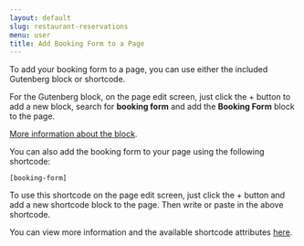```yaml
---
layout: default
slug: restaurant-reservations
menu: user
title: Add Booking Form to a Page
---
```

To add your booking form to a page, you can use either the included Gutenberg block or shortcode.

For the Gutenberg block, on the page edit screen, just click the + button to add a new block, search for **booking form** and add the **Booking Form** block to the page.

<!-- ![Gif of adding the Booking Form block](/img/{{ page.slug }}/urp-add-submit-review-block.gif) -->

[More information about the block](../blocks-shortcodes/booking-form-block).

You can also add the booking form to your page using the following shortcode:

`[booking-form]`

To use this shortcode on the page edit screen, just click the + button and add a new shortcode block to the page. Then write or paste in the above shortcode.

<!-- ![Gif of adding the shortcode](/img/{{ page.slug }}/urp-add-submit-review-shortcode.gif) -->

You can view more information and the available shortcode attributes [here](../blocks-shortcodes/booking-form-shortcode).